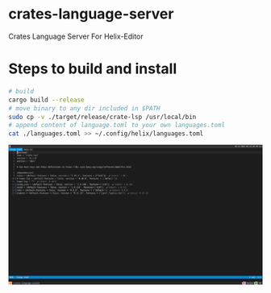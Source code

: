 # crates-language-server
Crates Language Server For Helix-Editor

# Steps to build and install
```sh
# build
cargo build --release
# move binary to any dir included in $PATH
sudo cp -v ./target/release/crate-lsp /usr/local/bin
# append content of language.toml to your own languages.toml
cat ./languages.toml >> ~/.config/helix/languages.toml
```

![Screenshot](screenshots/screenshot.png)
